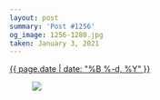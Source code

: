 ```yaml
---
layout: post
summary: 'Post #1256'
og_image: 1256-1280.jpg
taken: January 3, 2021
---
```


<div class="post">
 <time>
  <a href="/1256">
   {{ page.date | date: "%B %-d, %Y" }}
  </a>
 </time>
 <a href="/1256">
  <figure data-taken="1/3/2021">
   <img sizes="(min-width: 700px) 50vw, calc(100vw - 2rem)" src="{{ site.assets_url }}/1256-640.jpg" srcset="{{ site.assets_url }}/1256-320.jpg 320w, {{ site.assets_url }}/1256-640.jpg 640w, {{ site.assets_url }}/1256-960.jpg 960w, {{ site.assets_url }}/1256-1280.jpg 1280w"/>
  </figure>
 </a>
</div>
